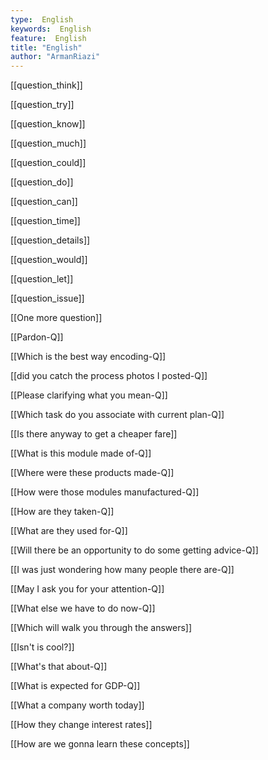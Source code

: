 ```yaml
---
type:  English
keywords:  English
feature:  English
title: "English"
author: "ArmanRiazi"
---
```

[[question_think]]

[[question_try]]

[[question_know]]

[[question_much]]

[[question_could]]

[[question_do]]

[[question_can]]

[[question_time]]

[[question_details]]

[[question_would]]


[[question_let]]


[[question_issue]]


[[One more question]]

[[Pardon-Q]]


[[Which is the best way encoding-Q]]

[[did you catch the process photos I posted-Q]]


[[Please clarifying what you mean-Q]]


[[Which task do you associate with current plan-Q]]

[[Is there anyway to get a cheaper fare]]

[[What is this module made of-Q]]

[[Where were these products made-Q]]

[[How were those modules manufactured-Q]]

[[How are they taken-Q]]

[[What are they used for-Q]]


[[Will there be an opportunity to do some getting advice-Q]]

[[I was just wondering how many people there are-Q]]

[[May I ask you for your attention-Q]]

[[What else we have to do now-Q]]

[[Which will walk you through the answers]]

[[Isn't is cool?]]

[[What's that about-Q]]

[[What is expected for GDP-Q]]

[[What a company worth today]]

[[How they change interest rates]]

[[How are we gonna learn these concepts]]